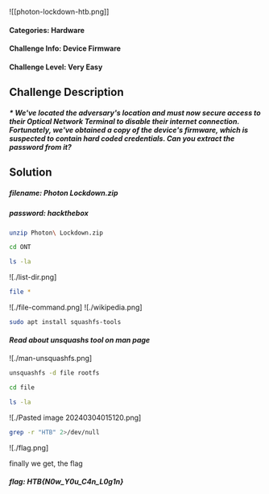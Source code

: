 ![[photon-lockdown-htb.png]]
#### Categories: Hardware
#### Challenge Info: Device Firmware
#### Challenge Level: Very Easy

##          Challenge Description
##### * We've located the adversary's location and must now secure access to their Optical Network Terminal to disable their internet connection. Fortunately, we've obtained a copy of the device's firmware, which is suspected to contain hard coded credentials. Can you extract the password from it?

##           Solution
##### filename: Photon Lockdown.zip
##### password: hackthebox

```bash
unzip Photon\ Lockdown.zip  
```

```bash
cd ONT
```

```bash
ls -la
```
  
![./list-dir.png]
```bash
file *
```

![./file-command.png]
![./wikipedia.png]
```bash
sudo apt install squashfs-tools
```
#### *Read about unsquashs tool on man page*
![./man-unsquashfs.png]

```bash
unsquashfs -d file rootfs
```

```bash
cd file
```

```bash
ls -la
```
![./Pasted image 20240304015120.png]

```bash
grep -r "HTB" 2>/dev/null
```
![./flag.png]

finally we get, the flag
##### flag: *HTB{N0w_Y0u_C4n_L0g1n}*
